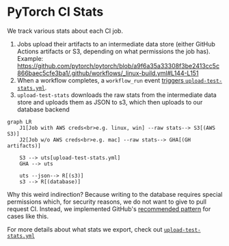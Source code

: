 # PyTorch CI Stats

We track various stats about each CI job.

1. Jobs upload their artifacts to an intermediate data store (either GitHub
   Actions artifacts or S3, depending on what permissions the job has). Example:
   https://github.com/pytorch/pytorch/blob/a9f6a35a33308f3be2413cc5c866baec5cfe3ba1/.github/workflows/_linux-build.yml#L144-L151
2. When a workflow completes, a `workflow_run` event [triggers
   `upload-test-stats.yml`](https://github.com/pytorch/pytorch/blob/d9fca126fca7d7780ae44170d30bda901f4fe35e/.github/workflows/upload-test-stats.yml#L4).
3. `upload-test-stats` downloads the raw stats from the intermediate data store
   and uploads them as JSON to s3, which then uploads to our database backend

```mermaid
graph LR
    J1[Job with AWS creds<br>e.g. linux, win] --raw stats--> S3[(AWS S3)]
    J2[Job w/o AWS creds<br>e.g. mac] --raw stats--> GHA[(GH artifacts)]

    S3 --> uts[upload-test-stats.yml]
    GHA --> uts

    uts --json--> R[(s3)]
    s3 --> R[(database)]
```

Why this weird indirection? Because writing to the database requires special
permissions which, for security reasons, we do not want to give to pull request
CI. Instead, we implemented GitHub's [recommended
pattern](https://securitylab.github.com/research/github-actions-preventing-pwn-requests/)
for cases like this.

For more details about what stats we export, check out
[`upload-test-stats.yml`](https://github.com/pytorch/pytorch/blob/d9fca126fca7d7780ae44170d30bda901f4fe35e/.github/workflows/upload-test-stats.yml)
